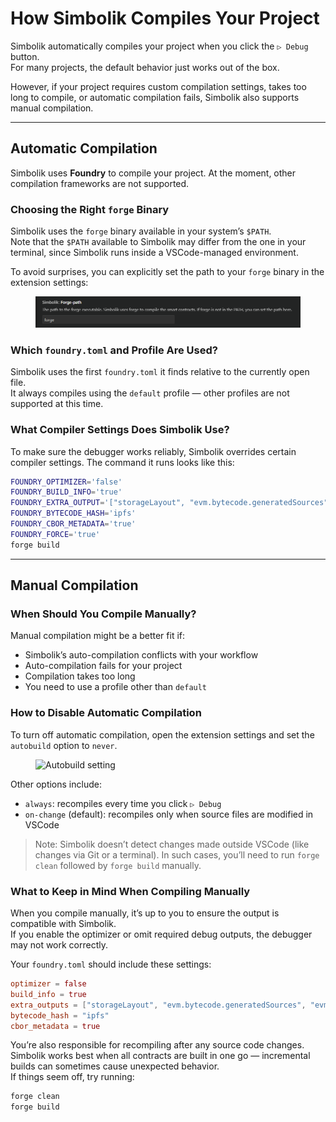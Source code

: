 # How Simbolik Compiles Your Project

Simbolik automatically compiles your project when you click the `▷ Debug` button.  
For many projects, the default behavior just works out of the box.  

However, if your project requires custom compilation settings, takes too long to compile, or automatic compilation fails, Simbolik also supports manual compilation.

---

## Automatic Compilation

Simbolik uses **Foundry** to compile your project. At the moment, other compilation frameworks are not supported.

### Choosing the Right `forge` Binary

Simbolik uses the `forge` binary available in your system’s `$PATH`.  
Note that the `$PATH` available to Simbolik may differ from the one in your terminal, since Simbolik runs inside a VSCode-managed environment.

To avoid surprises, you can explicitly set the path to your `forge` binary in the extension settings:

<figure><img src="../.gitbook/assets/forge-setting.png" alt="Path to forge binary in settings"><figcaption></figcaption></figure>

### Which `foundry.toml` and Profile Are Used?

Simbolik uses the first `foundry.toml` it finds relative to the currently open file.  
It always compiles using the `default` profile — other profiles are not supported at this time.

### What Compiler Settings Does Simbolik Use?

To make sure the debugger works reliably, Simbolik overrides certain compiler settings. The command it runs looks like this:

```bash
FOUNDRY_OPTIMIZER='false'
FOUNDRY_BUILD_INFO='true'
FOUNDRY_EXTRA_OUTPUT='["storageLayout", "evm.bytecode.generatedSources", "evm.bytecode.functionDebugData", "evm.legacyAssembly", "evm.deployedBytecode.functionDebugData", "evm.deployedBytecode.immutableReferences"]'
FOUNDRY_BYTECODE_HASH='ipfs'
FOUNDRY_CBOR_METADATA='true'
FOUNDRY_FORCE='true'
forge build
```

---

## Manual Compilation

### When Should You Compile Manually?

Manual compilation might be a better fit if:

- Simbolik’s auto-compilation conflicts with your workflow
- Auto-compilation fails for your project
- Compilation takes too long
- You need to use a profile other than `default`

### How to Disable Automatic Compilation

To turn off automatic compilation, open the extension settings and set the `autobuild` option to `never`.

<figure><img src="../.gitbook/assets/autobuild-setting.png" alt="Autobuild setting"><figcaption></figcaption></figure>

Other options include:

- `always`: recompiles every time you click `▷ Debug`
- `on-change` (default): recompiles only when source files are modified in VSCode

> Note: Simbolik doesn’t detect changes made outside VSCode (like changes via Git or a terminal). In such cases, you’ll need to run `forge clean` followed by `forge build` manually.

### What to Keep in Mind When Compiling Manually

When you compile manually, it’s up to you to ensure the output is compatible with Simbolik.  
If you enable the optimizer or omit required debug outputs, the debugger may not work correctly.

Your `foundry.toml` should include these settings:

```toml
optimizer = false
build_info = true
extra_outputs = ["storageLayout", "evm.bytecode.generatedSources", "evm.bytecode.functionDebugData", "evm.legacyAssembly", "evm.deployedBytecode.functionDebugData", "evm.deployedBytecode.immutableReferences"]
bytecode_hash = "ipfs"
cbor_metadata = true
```

You’re also responsible for recompiling after any source code changes.  
Simbolik works best when all contracts are built in one go — incremental builds can sometimes cause unexpected behavior.  
If things seem off, try running:

```bash
forge clean
forge build
```